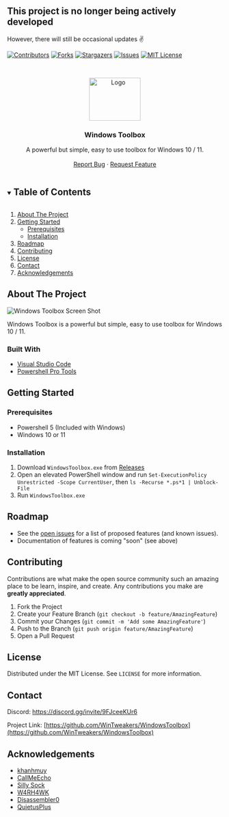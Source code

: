 ## This project is no longer being actively developed
However, there will still be occasional updates ✌️

[![Contributors][contributors-shield]][contributors-url]
[![Forks][forks-shield]][forks-url]
[![Stargazers][stars-shield]][stars-url]
[![Issues][issues-shield]][issues-url]
[![MIT License][license-shield]][license-url]


<!-- PROJECT LOGO -->
<br />
<p align="center">
  <a href="https://github.com/WinTweakers/WindowsToolbox">
    <img src="https://i.imgur.com/QSTYTwF.png" alt="Logo" width="120" height="100">
  </a>

  <h3 align="center">Windows Toolbox</h3>

  <p align="center">
    A powerful but simple, easy to use toolbox for Windows 10 / 11. 
    <br />
    <br />
    <a href="https://github.com/WinTweakers/WindowsToolbox/issues">Report Bug</a>
    ·
    <a href="https://github.com/WinTweakers/WindowsToolbox/issues">Request Feature</a>
  </p>
</p>



<!-- TABLE OF CONTENTS -->
<details open="open">
  <summary><h2 style="display: inline-block">Table of Contents</h2></summary>
  <ol>
    <li>
      <a href="#about-the-project">About The Project</a>
    </li>
    <li>
      <a href="#getting-started">Getting Started</a>
      <ul>
        <li><a href="#prerequisites">Prerequisites</a></li>
        <li><a href="#installation">Installation</a></li>
      </ul>
    </li>
    <li><a href="#roadmap">Roadmap</a></li>
    <li><a href="#contributing">Contributing</a></li>
    <li><a href="#license">License</a></li>
    <li><a href="#contact">Contact</a></li>
    <li><a href="#acknowledgements">Acknowledgements</a></li>
  </ol>
</details>



<!-- ABOUT THE PROJECT -->
## About The Project

![Windows Toolbox Screen Shot](https://i.imgur.com/nusP0iI.png)

Windows Toolbox is a powerful but simple, easy to use toolbox for Windows 10 / 11. 


### Built With

* [Visual Studio Code](https://code.visualstudio.com)
* [Powershell Pro Tools](https://ironmansoftware.com/powershell-pro-tools)



<!-- GETTING STARTED -->
## Getting Started

### Prerequisites

* Powershell 5 (Included with Windows)
* Windows 10 or 11

### Installation

1. Download `WindowsToolbox.exe` from [Releases](https://github.com/WinTweakers/WindowsToolbox/releases)
2. Open an elevated PowerShell window and run `Set-ExecutionPolicy Unrestricted -Scope CurrentUser`, then `ls -Recurse *.ps*1 | Unblock-File`
3. Run `WindowsToolbox.exe`



<!-- ROADMAP -->
## Roadmap

  - See the [open issues](https://github.com/WinTweakers/WindowsToolbox/issues) for a list of proposed features (and known issues).
  - Documentation of features is coming "soon" (see above)



<!-- CONTRIBUTING -->
## Contributing

Contributions are what make the open source community such an amazing place to be learn, inspire, and create. Any contributions you make are **greatly appreciated**.

1. Fork the Project
2. Create your Feature Branch (`git checkout -b feature/AmazingFeature`)
3. Commit your Changes (`git commit -m 'Add some AmazingFeature'`)
4. Push to the Branch (`git push origin feature/AmazingFeature`)
5. Open a Pull Request



<!-- LICENSE -->
## License

Distributed under the MIT License. See `LICENSE` for more information.



<!-- CONTACT -->
## Contact

Discord: https://discord.gg/invite/9FJceeKUr6

Project Link: [https://github.com/WinTweakers/WindowsToolbox](https://github.com/WinTweakers/WindowsToolbox)



<!-- ACKNOWLEDGEMENTS -->
## Acknowledgements

* [khanhmuy](https://github.com/khanhmuy)
* [CallMeEcho](https://github.com/CallMeEchoCodes)
* [Silly Sock](https://github.com/Sillysockk)
* [W4RH4WK](https://github.com/W4RH4WK)
* [Disassembler0](https://github.com/Disassembler0)
* [QuietusPlus](https://github.com/QuietusPlus)





<!-- MARKDOWN LINKS & IMAGES -->
<!-- https://www.markdownguide.org/basic-syntax/#reference-style-links -->
[contributors-shield]: https://img.shields.io/github/contributors/WinTweakers/WindowsToolbox.svg?style=for-the-badge
[contributors-url]: https://github.com/WinTweakers/WindowsToolbox/graphs/contributors
[forks-shield]: https://img.shields.io/github/forks/WinTweakers/WindowsToolbox.svg?style=for-the-badge
[forks-url]: https://github.com/WinTweakers/WindowsToolbox/network/members
[stars-shield]: https://img.shields.io/github/stars/WinTweakers/WindowsToolbox.svg?style=for-the-badge
[stars-url]: https://github.com/WinTweakers/WindowsToolbox/stargazers
[issues-shield]: https://img.shields.io/github/issues/WinTweakers/WindowsToolbox.svg?style=for-the-badge
[issues-url]: https://github.com/WinTweakers/WindowsToolbox/issues
[license-shield]: https://img.shields.io/github/license/WinTweakers/WindowsToolbox.svg?style=for-the-badge
[license-url]: https://github.com/WinTweakers/WindowsToolbox/blob/master/LICENSE
